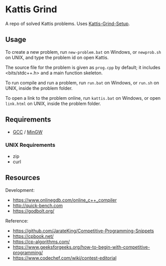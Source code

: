 # Kattis Grind

A repo of solved Kattis problems. Uses [Kattis-Grind-Setup](https://github.com/JarateKing/Kattis-Grind-Setup).

## Usage

To create a new problem, run `new-problem.bat` on Windows, or `newprob.sh` on UNIX, and type the problem id on open Kattis.

The source file for the problem is given as `prog.cpp` by default; it includes <bits/stdc++.h> and a main function skeleton.

To run compile and run a problem, run `run.bat` on Windows, or `run.sh` on UNIX, inside the problem folder.

To open a link to the problem online, run `kattis.bat` on Windows, or open `link.html` on UNIX, inside the problem folder.

## Requirements

* [GCC](https://gcc.gnu.org/) / [MinGW](http://mingw.org/) 

### UNIX Requirements
* zip
* curl

## Resources

Development:
* https://www.onlinegdb.com/online_c++_compiler
* http://quick-bench.com
* https://godbolt.org/

Reference:
* https://github.com/JarateKing/Competitive-Programming-Snippets
* https://cpbook.net/
* https://cp-algorithms.com/
* https://www.geeksforgeeks.org/how-to-begin-with-competitive-programming/
* https://www.codechef.com/wiki/contest-editorial

